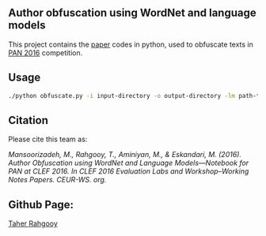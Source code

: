 ## Author obfuscation using WordNet and language models

This project contains the [paper](http://www.uni-weimar.de/medien/webis/events/pan-16/pan16-papers-final/pan16-author-obfuscation/mansoorizadeh16b-notebook.pdf) codes in python, used to obfuscate texts in [PAN 2016](http://pan.webis.de/clef16/pan16-web/author-obfuscation.html) competition.


## Usage

```bash
./python obfuscate.py -i input-directory -o output-directory -lm path-to-the-trained-language-model-file
``` 

## Citation
Please cite this team as:

*Mansoorizadeh, M., Rahgooy, T., Aminiyan, M., & Eskandari, M. (2016). Author Obfuscation using WordNet and Language Models—Notebook for PAN at CLEF 2016. In CLEF 2016 Evaluation Labs and Workshop–Working Notes Papers. CEUR-WS. org.*

## Github Page:
[Taher Rahgooy](https://github.com/Rahgooy/wordnet_pan)